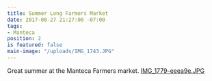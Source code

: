 ```yaml
---
title: Summer Long Farmers Market
date: 2017-08-27 21:27:00 -07:00
tags:
- Manteca
position: 2
is featured: false
main-image: "/uploads/IMG_1743.JPG"
---
```


Great summer at the Manteca Farmers market.
[IMG_1779-eeea9e.JPG](/uploads/IMG_1779-eeea9e.JPG)